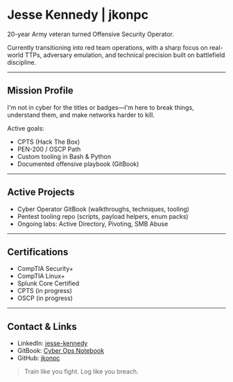 # Jesse Kennedy | jkonpc

20-year Army veteran turned Offensive Security Operator.

Currently transitioning into red team operations, with a sharp focus on real-world TTPs, adversary emulation, and technical precision built on battlefield discipline.

---

## Mission Profile

I'm not in cyber for the titles or badges—I'm here to break things, understand them, and make networks harder to kill.

Active goals:
- CPTS (Hack The Box)
- PEN-200 / OSCP Path
- Custom tooling in Bash & Python
- Documented offensive playbook (GitBook)

---

## Active Projects

- Cyber Operator GitBook (walkthroughs, techniques, tooling)
- Pentest tooling repo (scripts, payload helpers, enum packs)
- Ongoing labs: Active Directory, Pivoting, SMB Abuse

---

## Certifications

- CompTIA Security+
- CompTIA Linux+
- Splunk Core Certified
- CPTS (in progress)
- OSCP (in progress)

---

## Contact & Links

- LinkedIn: [jesse-kennedy](https://linkedin.com/in/jesse-kennedy)
- GitBook: [Cyber Ops Notebook](https://your.gitbook.link)
- GitHub: [jkonpc](https://github.com/jkonpc)

> Train like you fight. Log like you breach.
